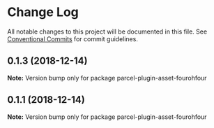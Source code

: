 # Change Log

All notable changes to this project will be documented in this file.
See [Conventional Commits](https://conventionalcommits.org) for commit guidelines.

## 0.1.3 (2018-12-14)

**Note:** Version bump only for package parcel-plugin-asset-fourohfour





## 0.1.1 (2018-12-14)

**Note:** Version bump only for package parcel-plugin-asset-fourohfour

